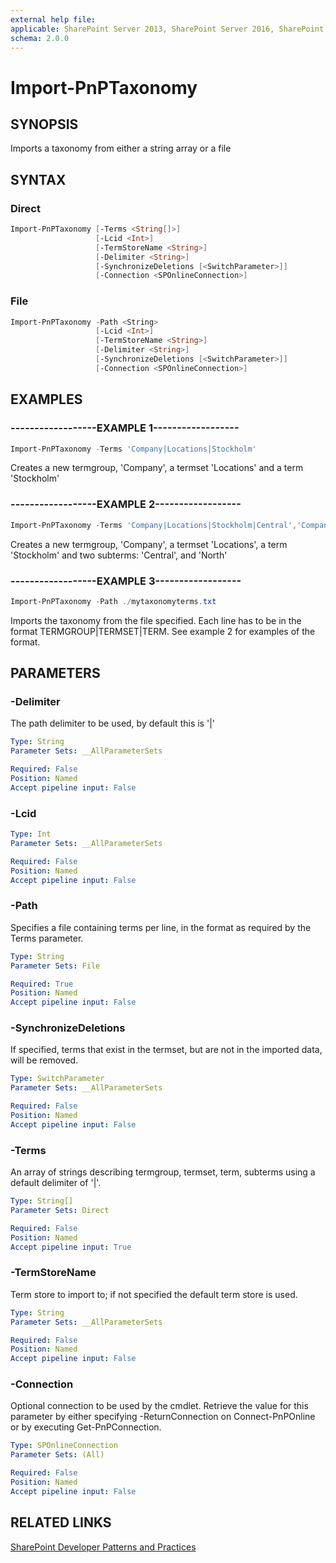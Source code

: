 ```yaml
---
external help file:
applicable: SharePoint Server 2013, SharePoint Server 2016, SharePoint Server 2019, SharePoint Online
schema: 2.0.0
---
```

# Import-PnPTaxonomy

## SYNOPSIS
Imports a taxonomy from either a string array or a file

## SYNTAX 

### Direct
```powershell
Import-PnPTaxonomy [-Terms <String[]>]
                   [-Lcid <Int>]
                   [-TermStoreName <String>]
                   [-Delimiter <String>]
                   [-SynchronizeDeletions [<SwitchParameter>]]
                   [-Connection <SPOnlineConnection>]
```

### File
```powershell
Import-PnPTaxonomy -Path <String>
                   [-Lcid <Int>]
                   [-TermStoreName <String>]
                   [-Delimiter <String>]
                   [-SynchronizeDeletions [<SwitchParameter>]]
                   [-Connection <SPOnlineConnection>]
```

## EXAMPLES

### ------------------EXAMPLE 1------------------
```powershell
Import-PnPTaxonomy -Terms 'Company|Locations|Stockholm'
```

Creates a new termgroup, 'Company', a termset 'Locations' and a term 'Stockholm'

### ------------------EXAMPLE 2------------------
```powershell
Import-PnPTaxonomy -Terms 'Company|Locations|Stockholm|Central','Company|Locations|Stockholm|North'
```

Creates a new termgroup, 'Company', a termset 'Locations', a term 'Stockholm' and two subterms: 'Central', and 'North'

### ------------------EXAMPLE 3------------------
```powershell
Import-PnPTaxonomy -Path ./mytaxonomyterms.txt
```

Imports the taxonomy from the file specified. Each line has to be in the format TERMGROUP|TERMSET|TERM. See example 2 for examples of the format.

## PARAMETERS

### -Delimiter
The path delimiter to be used, by default this is '|'

```yaml
Type: String
Parameter Sets: __AllParameterSets

Required: False
Position: Named
Accept pipeline input: False
```

### -Lcid


```yaml
Type: Int
Parameter Sets: __AllParameterSets

Required: False
Position: Named
Accept pipeline input: False
```

### -Path
Specifies a file containing terms per line, in the format as required by the Terms parameter.

```yaml
Type: String
Parameter Sets: File

Required: True
Position: Named
Accept pipeline input: False
```

### -SynchronizeDeletions
If specified, terms that exist in the termset, but are not in the imported data, will be removed.

```yaml
Type: SwitchParameter
Parameter Sets: __AllParameterSets

Required: False
Position: Named
Accept pipeline input: False
```

### -Terms
An array of strings describing termgroup, termset, term, subterms using a default delimiter of '|'.

```yaml
Type: String[]
Parameter Sets: Direct

Required: False
Position: Named
Accept pipeline input: True
```

### -TermStoreName
Term store to import to; if not specified the default term store is used.

```yaml
Type: String
Parameter Sets: __AllParameterSets

Required: False
Position: Named
Accept pipeline input: False
```

### -Connection
Optional connection to be used by the cmdlet. Retrieve the value for this parameter by either specifying -ReturnConnection on Connect-PnPOnline or by executing Get-PnPConnection.

```yaml
Type: SPOnlineConnection
Parameter Sets: (All)

Required: False
Position: Named
Accept pipeline input: False
```

## RELATED LINKS

[SharePoint Developer Patterns and Practices](https://aka.ms/sppnp)
